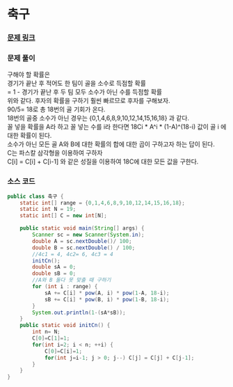 # 축구 

### [문제 링크](https://blog.naver.com/vollollov/220947452823)


### 문제 풀이
구해야 할 확률은  </br>
경기가 끝난 후 적어도 한 팀이 골을 소수로 득점할 확률 </br>
= 1 - 경기가 끝난 후 두 팀 모두 소수가 아닌 수를 득점할 확률 </br>
위와 같다. 후자의 확률을 구하기 훨씬 빠르므로 후자를 구해보자. </br>
90/5= 18로 총 18번의 골 기회가 온다.  </br>
18번의 골중 소수가 아닌 경우는  {0,1,4,6,8,9,10,12,14,15,16,18} 과 같다. </br>
꼴 넣을 확률을 A라 하고 꼴 넣는 수를 i라 한다면
18Ci * A^i * (1-A)^(18-i) 값이 골 i 에 대한 확률이 된다.  </br>
소수가 아닌 모든 골 A와 B에 대한 확률의 합에 대한 곱이 구하고자 하는 답이 된다. </br>
C는 파스칼 삼각형을 이용하여 구하자 </br>
C[i] = C[i] + C[i-1] 와 같은 성질을 이용하여 18C에 대한 모든 값을 구한다.</br>

### 소스 코드
```java
public class 축구 {
    static int[] range = {0,1,4,6,8,9,10,12,14,15,16,18};
    static int N = 19;
    static int[] C = new int[N];

    public static void main(String[] args) {
        Scanner sc = new Scanner(System.in);
        double A = sc.nextDouble()/ 100;
        double B = sc.nextDouble() / 100;
        //4c1 = 4, 4c2= 6, 4c3 = 4
        initCn();
        double sA = 0;
        double sB = 0;
        //A와 B 둘다 못 맞출 때 구하기
        for (int i : range) {
            sA += C[i] * pow(A, i) * pow(1-A, 18-i);
            sB += C[i] * pow(B, i) * pow(1-B, 18-i);
        }
        System.out.println(1-(sA*sB));
    }
    public static void initCn() {
        int n= N;
        C[0]=C[1]=1;
        for(int i=2; i < n; ++i) {
            C[0]=C[i]=1;
            for(int j=i-1; j > 0; j--) C[j] = C[j] + C[j-1];
        }
    }
}


```